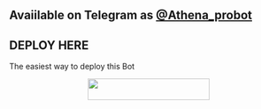 ## Avaiilable on Telegram as [@Athena_probot](https://t.me/Athena_probot)


## DEPLOY HERE 

The easiest way to deploy this Bot

<p align="center"><a href="https://heroku.com/deploy?template=https://github.com/Mohankumarroshini/Athenaprobot"> <img src="https://img.shields.io/badge/Deploy%20To%20Heroku-black?style=for-the-badge&logo=heroku" width="220" height="38.45"/></a></p>
